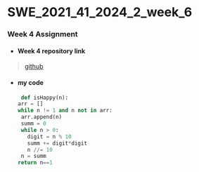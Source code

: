 # SWE_2021_41_2024_2_week_6 

### Week 4 Assignment 

* #### Week 4 repository link
> [github](https://github.com/imchan685/SWE_2021_41_2024_2_week_4)

+ ####  my code

   ```python
    def isHappy(n):
  arr = []
  while n != 1 and n not in arr:
    arr.append(n)
    summ = 0
    while n > 0:
      digit = n % 10
      summ += digit*digit
      n //= 10
    n = summ
  return n==1
  ```
  
